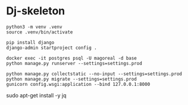 # Dj-skeleton

```shell
python3 -m venv .venv
source .venv/bin/activate
```

```
pip install django
django-admin startproject config .

```

```
docker exec -it postgres psql -U magoreal -d base
python manage.py runserver --settings=settings.prod

python manage.py collectstatic --no-input --settings=settings.prod
python manage.py migrate --settings=settings.prod
gunicorn config.wsgi:application --bind 127.0.0.1:8000
```


sudo apt-get install -y jq



